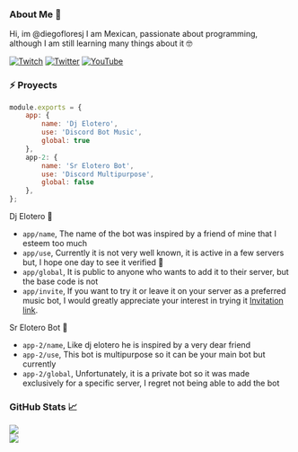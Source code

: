 ### About Me 👦

Hi, im @diegofloresj I am Mexican, passionate about programming, although I am still learning many things about it 🤓

[![Twitch](https://img.shields.io/badge/Twitch-%239146FF.svg?logo=Twitch&logoColor=white)](https://twitch.tv/c03x4) [![Twitter](https://img.shields.io/badge/Twitter-%231DA1F2.svg?logo=Twitter&logoColor=white)](https://twitter.com/diego_fj27) [![YouTube](https://img.shields.io/badge/YouTube-%23FF0000.svg?logo=YouTube&logoColor=white)](https://www.youtube.com/@_lordvader)

### ⚡ Proyects

```js
module.exports = {
    app: {
        name: 'Dj Elotero',
        use: 'Discord Bot Music',
        global: true
    },
    app-2: {
        name: 'Sr Elotero Bot',
        use: 'Discord Multipurpose',
        global: false
    },
};
```

Dj Elotero 🌽

- `app/name`, The name of the bot was inspired by a friend of mine that I esteem too much
- `app/use`, Currently it is not very well known, it is active in a few servers but, I hope one day to see it verified 🤵
- `app/global`, It is public to anyone who wants to add it to their server, but the base code is not
- `app/invite`, If you want to try it or leave it on your server as a preferred music bot, I would greatly appreciate your interest in trying it [Invitation link](https://discord.com/api/oauth2/authorize?client_id=987401156756119652&permissions=8&scope=bot%20applications.commands).

Sr Elotero Bot 🌽

- `app-2/name`, Like dj elotero he is inspired by a very dear friend 
- `app-2/use`, This bot is multipurpose so it can be your main bot but currently
- `app-2/global`, Unfortunately, it is a private bot so it was made exclusively for a specific server, I regret not being able to add the bot

### GitHub Stats 📈
![](https://github-readme-stats.vercel.app/api?username=diegofloresj&theme=radical&hide_border=false&include_all_commits=true&count_private=true)<br/>
![](https://github-readme-streak-stats.herokuapp.com/?user=diegofloresj&theme=radical&hide_border=false)<br/>


<!-- Proudly created with GPRM ( https://gprm.itsvg.in ) -->

<!---
diegofloresj/diegofloresj is a ✨ special ✨ repository because its `README.md` (this file) appears on your GitHub profile.
You can click the Preview link to take a look at your changes.
--->

